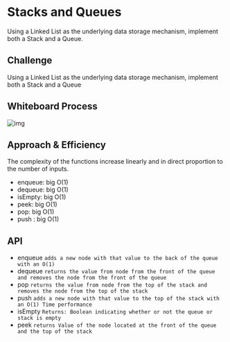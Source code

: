 # Stacks and Queues
<!-- Short summary or background information -->
Using a Linked List as the underlying data storage mechanism, implement both a Stack and a Queue.

## Challenge
<!-- Description of the challenge -->
Using a Linked List as the underlying data storage mechanism, implement both a Stack and a Queue

## Whiteboard Process
<!-- Embedded whiteboard image -->
![img](./cc.png)
## Approach & Efficiency
<!-- What approach did you take? Why? What is the Big O space/time for this approach? -->
 The complexity of the functions increase linearly and in direct proportion to the number of inputs.
- enqueue: big O(1)
- dequeue: big O(1)
- isEmpty: big O(1)
- peek: big O(1)
- pop: big O(1)
- push : big O(1)


## API
<!-- Description of each method publicly available to your Linked List -->
- enqueue
`adds a new node with that value to the back of the queue with an O(1)`
- dequeue
`returns the value from node from the front of the queue and removes the node from the front of the queue`
- pop
`returns the value from node from the top of the stack and removes the node from the top of the stack`
- push
`adds a new node with that value to the top of the stack with an O(1) Time performance`
- isEmpty
`Returns: Boolean indicating whether or not the queue or stack is empty`
- peek
`returns Value of the node located at the front of the queue and the top of the stack`

